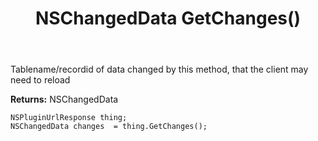 ﻿---
uid: crmscript_ref_NSPluginUrlResponse_GetChanges
title: NSChangedData GetChanges()
intellisense: NSPluginUrlResponse.GetChanges
keywords: NSPluginUrlResponse, GetChanges
so.topic: reference
---

Tablename/recordid of data changed by this method, that the client may need to reload

**Returns:** NSChangedData


```crmscript
NSPluginUrlResponse thing;
NSChangedData changes  = thing.GetChanges();
```


